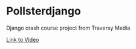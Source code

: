 # Pollsterdjango

Django crash course project from Traversy Media 

[Link to Video](https://www.youtube.com/watch?v=e1IyzVyrLSU)
